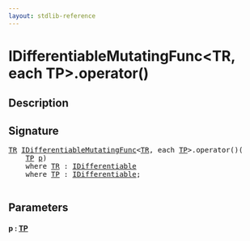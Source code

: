 ```yaml
---
layout: stdlib-reference
---
```


# IDifferentiableMutatingFunc\<TR, each TP\>\.operator\(\)

## Description





## Signature 

<pre>
<a href="index.html#typeparam-TR" class="code_type">TR</a> <a href="index.html" class="code_type">IDifferentiableMutatingFunc</a>&lt;<a href="index.html#typeparam-TR" class="code_type">TR</a>, <span class="code_keyword">each</span> <a href="index.html#typeparam-TP" class="code_type">TP</a>&gt;.operator()(
    <a href="index.html#typeparam-TP" class="code_type">TP</a> <a href="operatorx28x29.html#decl-p" class="code_param">p</a>)
    <span class='code_keyword'>where</span> <a href="index.html#typeparam-TR" class="code_type">TR</a> : <a href="index.html" class="code_type">IDifferentiable</a>
    <span class='code_keyword'>where</span> <a href="index.html#typeparam-TP" class="code_type">TP</a> : <a href="index.html" class="code_type">IDifferentiable</a>;

</pre>

## Parameters

####  <a id="decl-p"></a>p  : [TP](index#typeparam-TP)

